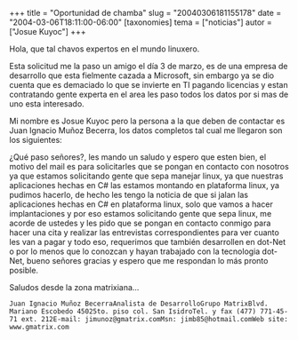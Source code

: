 +++
title = "Oportunidad de chamba"
slug = "20040306181155178"
date = "2004-03-06T18:11:00-06:00"
[taxonomies]
tema = ["noticias"]
autor = ["Josue Kuyoc"]
+++

Hola, que tal chavos expertos en el mundo linuxero.

Esta solicitud me la paso un amigo el día 3 de marzo, es de una empresa
de desarrollo que esta fielmente cazada a Microsoft, sin embargo ya se
dio cuenta que es demaciado lo que se invierte en TI pagando licencias y
estan contratando gente experta en el area les paso todos los datos por
si mas de uno esta interesado.

<!-- more -->
Mi nombre es Josue Kuyoc pero la persona a la que deben de contactar es
Juan Ignacio Muñoz Becerra, los datos completos tal cual me llegaron son
los siguientes:

¿Qué paso señores?, les mando un saludo y espero que esten bien, el
motivo del mail es para solicitarles que se pongan en contacto con
nosotros ya que estamos solicitando gente que sepa manejar linux, ya que
nuestras aplicaciones hechas en C# las estamos montando en plataforma
linux, ya pudimos hacerlo, de hecho les tengo la noticia de que si jalan
las aplicaciones hechas en C# en plataforma linux, solo que vamos a
hacer implantaciones y por eso estamos solicitando gente que sepa linux,
me acorde de ustedes y les pido que se pongan en contacto conmigo para
hacer una cita y realizar las entrevistas correspondientes para ver
cuanto les van a pagar y todo eso, requerimos que también desarrollen en
dot-Net o por lo menos que lo conozcan y hayan trabajado con la
tecnologia dot-Net, bueno señores gracias y espero que me respondan lo
más pronto posible.

Saludos desde la zona matrixiana…

    Juan Ignacio Muñoz BecerraAnalista de DesarrolloGrupo MatrixBlvd. Mariano Escobedo 45025to. piso col. San IsidroTel. y fax (477) 771-45-71 ext. 212E-mail: jimunoz@gmatrix.comMsn: jimb85@hotmail.comWeb site: www.gmatrix.com

